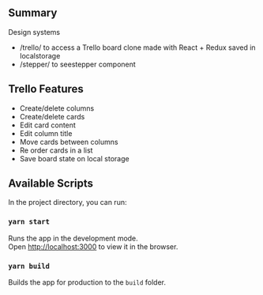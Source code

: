 ## Summary

Design systems
- /trello/ to access a Trello board clone made with React + Redux saved in localstorage
- /stepper/ to seestepper component

## Trello Features
 - Create/delete columns
 - Create/delete cards
 - Edit card content
 - Edit column title
 - Move cards between columns
 - Re order cards in a list 
 - Save board state on local storage


## Available Scripts

In the project directory, you can run:

### `yarn start`

Runs the app in the development mode.<br />
Open [http://localhost:3000](http://localhost:3000) to view it in the browser.

### `yarn build`

Builds the app for production to the `build` folder.<br />
